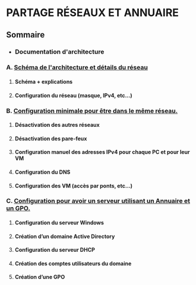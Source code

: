 # PARTAGE RÉSEAUX ET ANNUAIRE

## Sommaire

- ### **Documentation d'architecture**

### A. [Schéma de l'architecture et détails du réseau](https://github.com/Matteo-Grellier/Projet_Infrastructure/blob/main/doc-architecture.md#a---sch%C3%A9ma-de-larchitecture-et-d%C3%A9tails-du-r%C3%A9seau)

1. #### Schéma + explications

2. #### Configuration du réseau (masque, IPv4, etc...)

### B. [Configuration minimale pour être dans le même réseau.](https://github.com/Matteo-Grellier/Projet_Infrastructure/blob/main/doc-architecture.md#b---configuration-minimale-pour-%C3%AAtre-dans-le-m%C3%AAme-r%C3%A9seau)

1. #### Désactivation des autres réseaux

2. #### Désactivation des pare-feux

3. #### Configuration manuel des adresses IPv4 pour chaque PC et pour leur VM

4. #### Configuration du DNS

5. #### Configuration des VM (accès par ponts, etc…)

### C. [Configuration pour avoir un serveur utilisant un Annuaire et un GPO.](https://github.com/Matteo-Grellier/Projet_Infrastructure/blob/main/doc-architecture.md#c---configuration-pour-avoir-un-serveur-utilisant-un-annuaire-et-un-gpo)

1. #### Configuration du serveur Windows

2. #### Création d’un domaine Active Directory

3. #### Configuration du serveur DHCP

4. #### Création des comptes utilisateurs du domaine

5. #### Création d’une GPO
